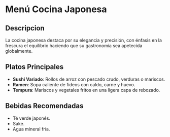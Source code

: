 # Menú Cocina Japonesa

## Descripcion

La cocina japonesa destaca por su elegancia y precisión, con énfasis en la frescura  el equilibrio haciendo que su gastronomia sea apetecida globalmente.

## Platos Principales

* **Sushi Variado**: Rollos de arroz con pescado crudo, verduras o mariscos.
* **Ramen**: Sopa caliente de fideos con caldo, carne y huevo.
* **Tempura**: Mariscos y vegetales fritos en una ligera capa de rebozado. 

## Bebidas Recomendadas

* Té verde japonés.
* Sake.
* Agua mineral fría.